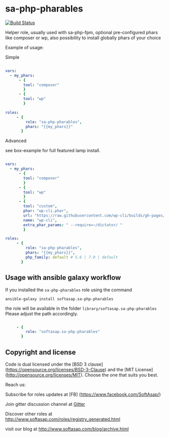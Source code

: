 sa-php-pharables
================
[![Build Status](https://travis-ci.org/softasap/sa-php-pharables.svg?branch=master)](https://travis-ci.org/softasap/sa-php-pharables)


Helper role, usually used with sa-php-fpm, optional pre-configured phars like composer or wp,
also possibility to install globally phars of your choice


Example of usage:

Simple

```YAML

vars:
  - my_phars:
      - {
        tool: "composer"
        }
      - {
        tool: "wp"
        }

roles:
     - {
         role: "sa-php-pharables",
         phars: "{{my_phars}}"
       }


```

Advanced

see box-example for full featured lamp install.

```YAML

vars:
  - my_phars:
      - {
        tool: "composer"
        }
      - {
        tool: "wp"
        }
      - {
        tool: "custom",
        phar: "wp-cli.phar",
        url: "https://raw.githubusercontent.com/wp-cli/builds/gh-pages/phar/wp-cli.phar",
        name: "wp-cli",    
        extra_phar_params: " --require=~/dictator/ "
        }

roles:
     - {
         role: "sa-php-pharables",
         phars: "{{my_phars}}",
         php_family: default # 5.6 | 7.0 | default
       }


```


Usage with ansible galaxy workflow
----------------------------------

If you installed the `sa-php-pharables` role using the command


`
   ansible-galaxy install softasap.sa-php-pharables
`

the role will be available in the folder `library/softasap.sa-php-pharables`
Please adjust the path accordingly.

```YAML

     - {
         role: "softasap.sa-php-pharables"
       }

```




Copyright and license
---------------------

Code is dual licensed under the [BSD 3 clause] (https://opensource.org/licenses/BSD-3-Clause) and the [MIT License] (http://opensource.org/licenses/MIT). Choose the one that suits you best.

Reach us:

Subscribe for roles updates at [FB] (https://www.facebook.com/SoftAsap/)

Join gitter discussion channel at [Gitter](https://gitter.im/softasap)

Discover other roles at  http://www.softasap.com/roles/registry_generated.html

visit our blog at http://www.softasap.com/blog/archive.html
